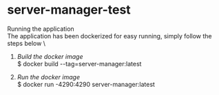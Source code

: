 # server-manager-test


Running the application \
The application has been dockerized for easy running, simply follow the steps below \

1. *Build the docker image* \
$ docker build --tag=server-manager:latest

2. *Run the docker image* \
$ docker run -4290:4290 server-manager:latest 
